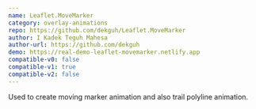 ```yaml
---
name: Leaflet.MoveMarker
category: overlay-animations
repo: https://github.com/dekguh/Leaflet.MoveMarker
author: I Kadek Teguh Mahesa
author-url: https://github.com/dekguh
demo: https://real-demo-leaflet-movemarker.netlify.app
compatible-v0: false
compatible-v1: true
compatible-v2: false
---
```


Used to create moving marker animation and also trail polyline animation.
